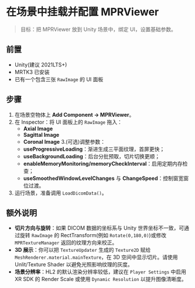 # 在场景中挂载并配置 MPRViewer

> 目标：把 MPRViewer 放到 Unity 场景中，绑定 UI，设置基础参数。

## 前置
- Unity(建议 2021LTS+)
- MRTK3 已安装
- 已有一个包含三张 `RawImage` 的 UI 面板

## 步骤
1. 在场景空物体上 **Add Component → MPRViewer**。  
2. 在 Inspector：将 UI 面板上的 `RawImage` 拖入：
   - **Axial Image**
   - **Sagittal Image**
   - **Coronal Image**
3.(可选)调整参数：
   - **useProgressiveLoading**：渐进生成三平面纹理，首屏更快；
   - **useBackgroundLoading**：后台分批预取，切片切换更顺；
   - **enableMemoryMonitoring/memoryCheckInterval**：启用定期内存检查；
   - **useSmoothedWindowLevelChanges** 与 **ChangeSpeed**：控制窗宽窗位过渡。
4. 运行场景，准备调用 `LoadDicomData()`。

## 额外说明

- **切片方向与旋转**：如果 DICOM 数据的坐标系与 Unity 世界坐标不一致，可通过旋转 `RawImage` 的 RectTransform(例如 `Rotate(0,180,0)`)或修改 `MPRTextureManager` 返回的纹理方向来校正。
- **3D 展示**：你可以把 `TextureUpdater` 生成的 `Texture2D` 赋给 `MeshRenderer.material.mainTexture`，在 3D 空间中显示切片。请使用 Unlit/Texture Shader 以避免光照影响纹理的灰度。
- **场景分辨率**：HL2 的默认渲染分辨率较低，建议在 `Player Settings` 中启用 XR SDK 的 Render Scale 或使用 `Dynamic Resolution` 以提升图像清晰度。